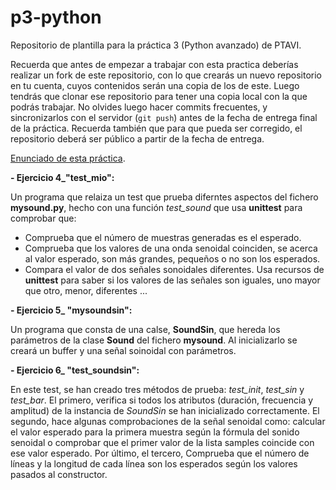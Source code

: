 # p3-python

Repositorio de plantilla para la práctica 3 (Python avanzado) de PTAVI.

Recuerda que antes de empezar a trabajar con esta practica deberías realizar un
fork de este repositorio, con lo que crearás un nuevo repositorio en tu cuenta,
cuyos contenidos serán una copia de los de este.
Luego tendrás que clonar ese repositorio para tener una copia local con
la que podrás trabajar. No olvides luego hacer commits frecuentes, y
sincronizarlos con el servidor (`git push`) antes de la fecha de entrega
final de la práctica. Recuerda también que para que pueda ser corregido, el
repositorio deberá ser público a partir de la fecha de entrega.

[Enunciado de esta práctica](https://gitlab.com/cursomminet/code/-/blob/master/p3-python/ejercicios.md).

**- Ejercicio 4_"test_mio":**

Un programa que relaiza un test que prueba diferntes aspectos del fichero 
**mysound.py**, hecho con una función *test_sound* que usa **unittest** para 
comprobar que:
 
  - Comprueba que el número de muestras generadas es el esperado.
  - Comprueba que los valores de una onda senoidal coinciden, se acerca al 
    valor esperado,
    son más grandes, pequeños o no son los esperados.
  - Compara el valor de dos señales sonoidales diferentes. Usa recursos de 
    **unittest** para saber si los valores de las señales son iguales, uno 
    mayor que otro, menor, diferentes ...

**- Ejercicio 5_ "mysoundsin":**

Un programa que consta de una calse, **SoundSin**, que hereda los parámetros de
la clase **Sound** del fichero **mysound**. Al inicializarlo se creará un buffer
y una señal soinoidal con parámetros.

**- Ejercicio 6_ "test_soundsin":**

En este test, se han creado tres métodos de prueba: *test_init*, *test_sin* y 
*test_bar*. El primero, verifica si todos los atributos (duración, frecuencia y 
amplitud) de la instancia de *SoundSin* se han inicializado correctamente. El segundo,
hace algunas comprobaciones de la señal senoidal como: calcular el valor esperado 
para la primera muestra según la fórmula del sonido senoidal o comprobar que el primer
valor de la lista samples coincide con ese valor esperado. Por último, el tercero,
Comprueba que el número de líneas y la longitud de cada línea son los esperados según 
los valores pasados al constructor.
